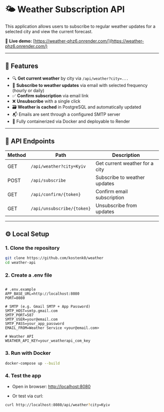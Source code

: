 # 🌤️ Weather Subscription API

This application allows users to subscribe to regular weather updates for a selected city and view the current forecast.

🔗 **Live demo:** [https://weather-phz6.onrender.com/](https://weather-phz6.onrender.com/)

---

## 🔧 Features

- 🔍 **Get current weather** by city via `/api/weather?city=...`
- 📩 **Subscribe to weather updates** via email with selected frequency (hourly or daily)
- ✅ **Confirm subscription** via email link
- ❌ **Unsubscribe** with a single click
- 🗃️ **Weather is cached** in PostgreSQL and automatically updated
- 📬 Emails are sent through a configured SMTP server
- 🐳 Fully containerized via Docker and deployable to Render

---

## 🔗 API Endpoints

| Method | Path                       | Description                    |
|--------|----------------------------|--------------------------------|
| GET    | `/api/weather?city=Kyiv`   | Get current weather for a city |
| POST   | `/api/subscribe`           | Subscribe to weather updates   |
| GET    | `/api/confirm/{token}`     | Confirm email subscription     |
| GET    | `/api/unsubscribe/{token}` | Unsubscribe from updates       |

---

## ⚙️ Local Setup

### 1. Clone the repository

```bash
git clone https://github.com/kostenk0/weather
cd weather-api
```

### 2. Create a .env file

<pre lang="dotenv"><code>
# .env.example
APP_BASE_URL=http://localhost:8080
PORT=8080

# SMTP (e.g. Gmail SMTP + App Password)
SMTP_HOST=smtp.gmail.com
SMTP_PORT=587
SMTP_USER=your@email.com
SMTP_PASS=your_app_password
EMAIL_FROM=Weather Service &lt;your@email.com&gt;

# Weather API
WEATHER_API_KEY=your_weatherapi_com_key
</code></pre>

### 3. Run with Docker

```bash
docker-compose up --build
```

### 4. Test the app

- Open in browser: [http://localhost:8080](http://localhost:8080)

- Or test via curl:

```bash
curl http://localhost:8080/api/weather?city=Kyiv
```
